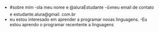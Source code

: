 - #sobre mim
-ola meu nome e @aluraEstudante
-:+1:meu email de contato e estudante.alura@gmail. com.br
- eu estou interesado em aprender a programar novas linguagens.
-Eu estou aprendo o programar recentente a linguagens
<!---
fernananda123/fernananda123 is a ✨ special ✨ repository because its `README.md` (this file) appears on your GitHub profile.
You can click the Preview link to take a look at your changes.
--->
